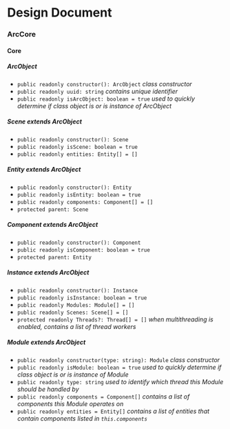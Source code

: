 # Design Document

### ArcCore

#### Core

##### ArcObject
 - `public readonly constructor(): ArcObject` *class constructor*
 - `public readonly uuid: string` *contains unique identifier*
 - `public readonly isArcObject: boolean = true` *used to quickly determine if class object is or is instance of ArcObject* 

##### Scene *extends* ArcObject
 - `public readonly constructor(): Scene`
 - `public readonly isScene: boolean = true`
 - `public readonly entities: Entity[] = []`

##### Entity *extends* ArcObject
 - `public readonly constructor(): Entity`
 - `public readonly isEntity: boolean = true`
 - `public readonly components: Component[] = []`
 - `protected parent: Scene`

##### Component *extends* ArcObject
 - `public readonly constructor(): Component`
 - `public readonly isComponent: boolean = true`
 - `protected parent: Entity`

##### Instance *extends* ArcObject
 - `public readonly constructor(): Instance`
 - `public readonly isInstance: boolean = true`
 - `public readonly Modules: Module[] = []`
 - `public readonly Scenes: Scene[] = []`
 - `protected readonly Threads?: Thread[] = []` *when multithreading is enabled, contains a list of thread workers*

##### Module *extends* ArcObject
 - `public readonly constructor(type: string): Module` *class constructor*
 - `public readonly isModule: boolean = true` *used to quickly determine if class object is or is instance of Module*
 - `public readonly type: string` *used to identify which thread this Module should be handled by*
 - `public readonly components = Component[]` *contains a list of components this Module operates on*
 - `public readonly entities = Entity[]` *contains a list of entities that contain components listed in `this.components`*